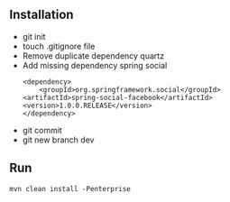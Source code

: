 <h2> Installation </h2>
<ul>
 <li>git init</li>
 <li>touch .gitignore file</li>
 <li>Remove duplicate dependency quartz</li>
 <li>Add missing dependency spring social</li>
	
    <dependency>
    	<groupId>org.springframework.social</groupId>
	<artifactId>spring-social-facebook</artifactId>
	<version>1.0.0.RELEASE</version>
    </dependency>
 <li>git commit</li>
 <li>git new branch dev</li>
</ul>

<h2> Run </h2>
<code>mvn clean install -Penterprise</code>
